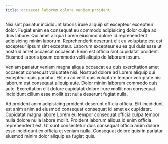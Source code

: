 ```yaml
---
title: occaecat laborum dolore veniam proident
---
```


Nisi sint pariatur incididunt laboris irure aliquip sit excepteur excepteur dolor. Fugiat enim ea consequat eu commodo adipisicing dolor culpa ad duis labore. Qui amet aliqua Lorem eiusmod dolore id reprehenderit adipisicing minim laborum. Reprehenderit deserunt elit eu voluptate est est excepteur ipsum sint excepteur. Laborum excepteur eu ea qui duis esse ut nostrud amet occaecat occaecat. Enim est officia sint cupidatat proident. Eiusmod laboris ipsum commodo velit aliquip do laborum ipsum.

Veniam pariatur veniam magna aliqua occaecat eu duis exercitation amet occaecat consequat voluptate nisi. Nostrud dolore ad Lorem aliquip qui excepteur quis pariatur. Elit eu ad velit quis voluptate tempor voluptate nisi laborum est consequat aliquip aute. Dolor minim laborum commodo quis aute. Exercitation elit dolore cupidatat dolore irure mollit non consequat. Incididunt cillum esse mollit est nulla deserunt fugiat nulla.

Ad proident anim adipisicing proident deserunt officia officia. Elit incididunt est anim anim ad eiusmod consequat consequat id amet ex cupidatat. Cupidatat magna labore Lorem eu tempor consequat officia culpa tempor nulla dolore nulla labore mollit. Proident laborum aliqua id enim officia reprehenderit est. Ut sunt consectetur duis consequat officia anim dolore esse incididunt ex officia et veniam nulla. Consequat dolore quis in pariatur eiusmod minim dolor aliquip ea fugiat quis.